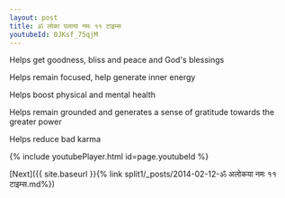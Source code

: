 ```yaml
---
layout: post
title: ॐ लोका पलाया नमः ११ टाइम्स
youtubeId: 0JKsf_75qjM
---
```

 
 
Helps get goodness, bliss and peace and God's blessings
 
Helps remain focused, help generate inner energy 
 
Helps boost physical and mental health 
 
Helps remain grounded and generates a sense of gratitude towards the greater power 
 
Helps reduce bad karma
 
 
 
 


{% include youtubePlayer.html id=page.youtubeId %}
 
[Next]({{ site.baseurl }}{% link  split1/_posts/2014-02-12-ॐ अलोकया नमः ११ टाइम्स.md%})
 
